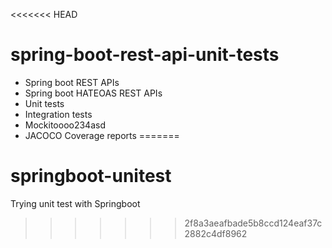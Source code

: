 <<<<<<< HEAD
# spring-boot-rest-api-unit-tests

- Spring boot REST APIs
- Spring boot HATEOAS REST APIs
- Unit tests
- Integration tests
- Mockitoooo234asd
- JACOCO Coverage reports
=======
# springboot-unitest
Trying unit test with Springboot
>>>>>>> 2f8a3aeafbade5b8ccd124eaf37c2882c4df8962
